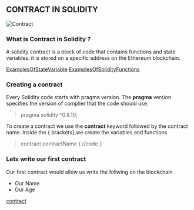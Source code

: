 ## CONTRACT IN SOLIDITY
![Contract](https://media1.tenor.com/images/b84dc4ed2481267c0a939652dda2486d/tenor.gif?itemid=27567662)
### What is Contract in Solidity ?
A solidity contract is a block of code that contains functions and state variables. it is stored on a specific address on the Ethereum blockchain.

[ExamplesOfStateVariable](https://github.com/BernardOnuh/100DaysOfSolidity/tree/main/3.Variable)
[ExamplesOfSolidityFunctions](https://github.com/BernardOnuh/100DaysOfSolidity/tree/main/2.SolidityFunctions)

### Creating a contract
Every Solidity code starts with pragma version. The **pragma** version specifies the version of complier that the code should use.

> pragma solidity ^0.8.10;

To create a contract we use the **contract** keyword followed by the contract name. Inside the { brackets},we create the variables and functions 

> contract contractName { //code }

### Lets write our first contract

Our first contract would allow us write the follwing on the blockchain

- Our Name
- Our Age

[contract](https://github.com/BernardOnuh/100DaysOfSolidity/blob/main/8.Contract/contract.sol)
